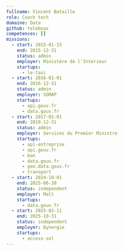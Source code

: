 ```yaml
---
fullname: Vincent Bataille
role: Coach tech
domaine: Data
github: teleboas
competences: []
missions:
  - start: 2015-01-15
    end: 2015-12-31
    status: admin
    employer: Ministère de l'Intérieur
    startups:
      - le-taxi
  - start: 2016-01-01
    end: 2016-12-31
    status: admin
    employer: SGMAP
    startups:
      - api.gouv.fr
      - data.gouv.fr
  - start: 2017-01-01
    end: 2019-12-31
    status: admin
    employer: Services du Premier Ministre
    startups:
      - api-entreprise
      - api.gouv.fr
      - ban
      - data.gouv.fr
      - geo.data.gouv.fr
      - transport
  - start: 2024-10-01
    end: 2025-06-30
    status: independent
    employer: Malt
    startups:
      - data.gouv.fr
  - start: 2025-02-11
    end: 2025-10-31
    status: independent
    employer: Dynergie
    startups:
      - access-sol
---
```

